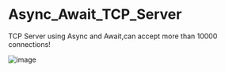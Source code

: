 # Async_Await_TCP_Server
TCP Server using Async and Await,can accept more than 10000 connections!

![image](https://github.com/OwnDing/Async_Await_TCP_Server/blob/master/pictures/tcp12000.PNG)

